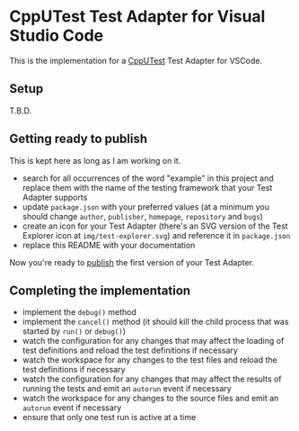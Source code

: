 # CppUTest Test Adapter for Visual Studio Code

This is the implementation for a [CppUTest](https://cpputest.github.io/) Test Adapter for VSCode.

## Setup

T.B.D.

## Getting ready to publish

This is kept here as long as I am working on it.

* search for all occurrences of the word "example" in this project and replace them with the name of the testing framework that your Test Adapter supports
* update `package.json` with your preferred values (at a minimum you should change `author`, `publisher`, `homepage`, `repository` and `bugs`)
* create an icon for your Test Adapter (there's an SVG version of the Test Explorer icon at `img/test-explorer.svg`) and reference it in `package.json`
* replace this README with your documentation

Now you're ready to [publish](https://code.visualstudio.com/docs/extensions/publish-extension) the first version of your Test Adapter.

## Completing the implementation

* implement the `debug()` method
* implement the `cancel()` method (it should kill the child process that was started by `run()` or `debug()`)
* watch the configuration for any changes that may affect the loading of test definitions and reload the test definitions if necessary
* watch the workspace for any changes to the test files and reload the test definitions if necessary
* watch the configuration for any changes that may affect the results of running the tests and emit an `autorun` event if necessary
* watch the workspace for any changes to the source files and emit an `autorun` event if necessary
* ensure that only one test run is active at a time
